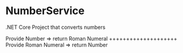 # NumberService
.NET Core Project that converts numbers

Provide Number => return Roman Numeral
++++++++++++++++++++
Provide Roman Numeral => return Number

